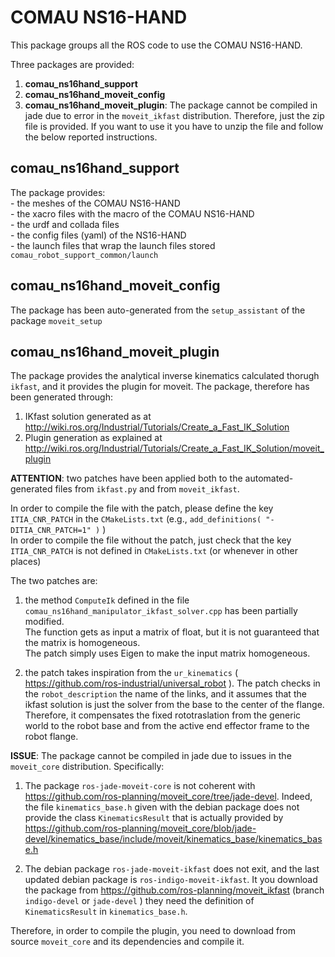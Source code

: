# COMAU NS16-HAND

This package groups all the ROS code to use the COMAU NS16-HAND.  

Three packages are provided:  
1. **comau_ns16hand_support**  
2. **comau_ns16hand_moveit_config**  
3. **comau_ns16hand_moveit_plugin**: The package cannot be compiled in jade due to error in the `moveit_ikfast` distribution. Therefore, just the zip file is provided. If you want to use it you have to unzip the file and follow the below reported instructions.




## comau_ns16hand_support

The package provides:   
     - the meshes of the COMAU NS16-HAND    
     - the xacro files with the macro of the COMAU NS16-HAND  
     - the urdf and collada files  
     - the config files (yaml) of the NS16-HAND  
     - the launch files that wrap the launch files stored `comau_robot_support_common/launch`  
     
## comau_ns16hand_moveit_config

The package has been auto-generated from the `setup_assistant` of the package `moveit_setup`

## comau_ns16hand_moveit_plugin

The package provides the analytical inverse kinematics calculated thorugh `ikfast`, and it provides the plugin for moveit. 
The package, therefore has been generated through:  
   1. IKfast solution generated as at http://wiki.ros.org/Industrial/Tutorials/Create_a_Fast_IK_Solution  
   2. Plugin generation as explained at http://wiki.ros.org/Industrial/Tutorials/Create_a_Fast_IK_Solution/moveit_plugin  

**ATTENTION**: two patches have been applied both to the automated-generated files from `ikfast.py` and from `moveit_ikfast`.  

In order to compile the file with the patch, please define the key `ITIA_CNR_PATCH` in the `CMakeLists.txt` (e.g., `add_definitions( "-DITIA_CNR_PATCH=1" )` )  
In order to compile the file without the patch, just check that the key `ITIA_CNR_PATCH` is not defined in `CMakeLists.txt` (or whenever in other places)  

The two patches are:  
1. the method `ComputeIk` defined in the file `comau_ns16hand_manipulator_ikfast_solver.cpp` has been partially modified.   
   The function gets as input a matrix of float, but it is not guaranteed that the matrix is homogeneous.   
   The patch simply uses Eigen to make the input matrix homogeneous.  

2. the patch takes inspiration from the `ur_kinematics` ( https://github.com/ros-industrial/universal_robot ). The patch checks in the `robot_description` the name of the links, and it assumes that the ikfast solution is just the solver from the base to the center of the flange. Therefore, it compensates the fixed rototraslation from the generic world to the robot base and from the active end effector frame to the robot flange.  


**ISSUE**: The package cannot be compiled in jade due to issues in the `moveit_core` distribution.   Specifically:

1. The package `ros-jade-moveit-core` is not coherent with https://github.com/ros-planning/moveit_core/tree/jade-devel. Indeed, the file `kinematics_base.h` given with the debian package does not provide the class `KinematicsResult` that is actually provided by https://github.com/ros-planning/moveit_core/blob/jade-devel/kinematics_base/include/moveit/kinematics_base/kinematics_base.h 

2. The debian package `ros-jade-moveit-ikfast` does not exit, and the last updated debian package is `ros-indigo-moveit-ikfast`. It you download the package from https://github.com/ros-planning/moveit_ikfast (branch `indigo-devel` or `jade-devel` ) they need the definition of `KinematicsResult` in `kinematics_base.h`.

Therefore, in order to compile the plugin, you need to download from source `moveit_core` and its dependencies and compile it.
